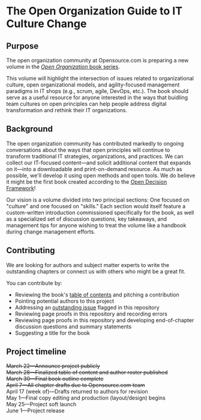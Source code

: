 # The Open Organization Guide to IT Culture Change

## Purpose

The open organization community at Opensource.com is preparing a new volume in the [_Open Organization_ book series](https://opensource.com/open-organization/resources).

This volume will highlight the intersection of issues related to organizational culture, open organizational models, and agility-focused management paradigms in IT shops (e.g., scrum, agile, DevOps, etc.). The book should serve as a useful resource for anyone interested in the ways that buidling team cultures on open principles can help people address digital transformation and rethink their IT organizations.

## Background

The open organization community has contributed markedly to ongoing conversations about the ways that open principles will continue to transform traditional IT strategies, organizations, and practices. We can collect our IT-focused content—and solicit additional content that expands on it—into a downloadable and print-on-demand resource. As much as possible, we'll develop it using open methods and open tools. We do believe it might be the first book created according to the [Open Decision Framework](https://opensource.com/open-organization/resources/open-decision-framework)!

Our vision is a volume divided into two principal sections: One focused on "culture" and one focused on "skills." Each section would itself feature a custom-written introduction commissioned specifically for the book, as well as a specialized set of discussion questions, key takeaways, and management tips for anyone wishing to treat the volume like a handbook during change management efforts.

## Contributing

We are looking for authors and subject matter experts to write the outstanding chapters or connect us with others who might be a great fit.

You can contribute by: 

* Reviewing the book's [table of contents](https://github.com/open-organization-ambassadors/open-org-it-culture/blob/master/open_org_it_culture_toc.md) and pitching a contribution
* Pointing potential authors to this project
* Addressing an [outstanding issue](https://github.com/open-organization-ambassadors/open-org-it-culture/issues) flagged in this repository
* Reviewing page proofs in this repository and recording errors
* Reviewing page proofs in this repository and developing end-of-chapter discussion questions and summary statements
* Suggesting a title for the book

## Project timeline

~~March 22—Announce project publicly~~  
~~March 28—Finalized table of content and author roster published~~  
~~March 30—Final book outline complete~~  
~~April 7—All chapter drafts due to Opensource.com team~~  
April 17 (week of)—Drafts returned to authors for revision  
May 1—Final copy editing and production (layout/design) begins  
May 25—Project soft launch  
June 1—Project release
